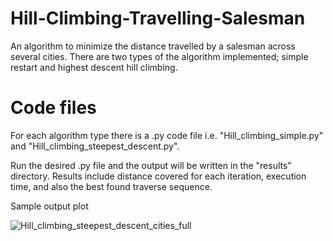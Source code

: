 # Hill-Climbing-Travelling-Salesman

An algorithm to minimize the distance travelled by a salesman across several cities. There are two types of the algorithm implemented; simple restart and highest descent hill climbing. 

# Code files
For each algorithm type there is a .py code file i.e. "Hill_climbing_simple.py" and "Hill_climbing_steepest_descent.py".

Run the desired .py file and the output will be written in the "results" directory. Results include distance covered for each iteration, execution time, and also the best found traverse sequence. 

Sample output plot  

![Hill_climbing_steepest_descent_cities_full](https://user-images.githubusercontent.com/72637753/111034150-ec19da00-841c-11eb-9c95-8e3a8ec9c6da.png)

